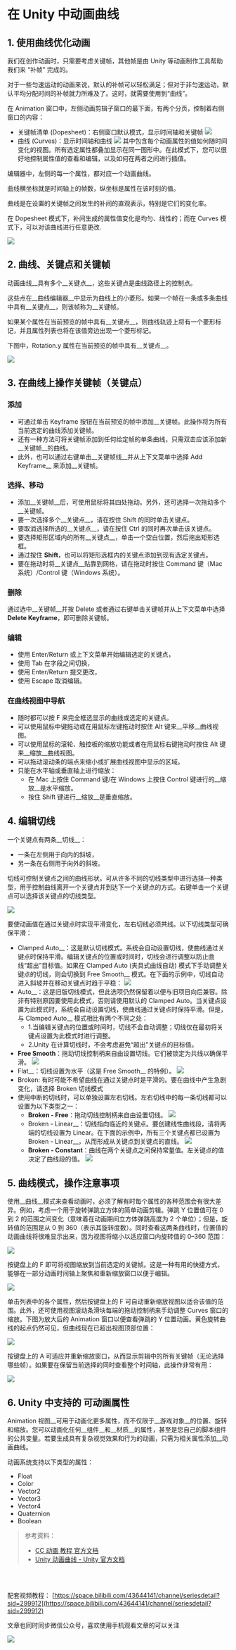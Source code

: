 # 在 Unity  中动画曲线

## 1. 使用曲线优化动画

我们在创作动画时，只需要考虑关键帧，其他帧是由 Unity 等动画制作工具帮助我们来 “补帧” 完成的。

对于一些匀速运动的动画来说，默认的补帧可以轻松满足；但对于非匀速运动，默认平均分配时间的补帧就力所难及了。这时，就需要使用到“曲线”。

在 Animation 窗口中，左侧动画剪辑子窗口的最下面，有两个分页，控制着右侧窗口的内容：

* 关键帧清单 (Dopesheet)：右侧窗口默认模式，显示时间轴和关键帧
  ![](../imgs/AnimationEditorDopeSheetView.png)
* 曲线 (Curves)：显示时间轴和曲线
  ![](../imgs/AnimationEditorCurvesViewMultipleSelected.png)
  其中包含每个动画属性的值如何随时间变化的视图。所有选定属性都叠加显示在同一图形中。在此模式下，您可以很好地控制属性值的查看和编辑，以及如何在两者之间进行插值。

编辑器中，左侧的每一个属性，都对应一个动画曲线。

曲线横坐标就是时间轴上的帧数，纵坐标是属性在该时刻的值。

曲线是在设置的关键帧之间发生的补间的直观表示，特别是它们的变化率。

在 Dopesheet 模式下，补间生成的属性值变化是均匀、线性的；而在 Curves 模式下，可以对该曲线进行任意更改.

![](../imgs/AnimationEditorBouncingCube.gif)


## 2. 曲线、关键点和关键帧

动画曲线__具有多个__关键点__，这些关键点是曲线路径上的控制点。

这些点在__曲线编辑器__中显示为曲线上的小菱形。如果一个帧在一条或多条曲线中具有__关键点__，则该帧称为__关键帧。

如果某个属性在当前预览的帧中具有__关键点__，则曲线轨迹上将有一个菱形标记，并且属性列表也将在该值旁边出现一个菱形标记。

下图中，Rotation.y 属性在当前预览的帧中具有__关键点__。

![](../imgs/AnimationWindowCurveKeyframe.png)

## 3. 在曲线上操作关键帧（关键点）

### 添加

* 可通过单击 Keyframe 按钮在当前预览的帧中添加__关键帧。此操作将为所有当前选定的曲线添加关键帧。
* 还有一种方法可将关键帧添加到任何给定帧的单条曲线，只需双击应该添加新__关键帧__的曲线。
* 此外，也可以通过右键单击__关键帧线__并从上下文菜单中选择 Add Keyframe__ 来添加__关键帧。

### 选择、移动

* 添加__关键帧__后，可使用鼠标将其四处拖动。另外，还可选择一次拖动多个__关键帧。
* 要一次选择多个__关键点__，请在按住 Shift 的同时单击关键点。
* 要取消选择所选的__关键点__，请在按住 Ctrl 的同时再次单击该关键点。
* 要选择矩形区域内的所有__关键点__，单击一个空白位置，然后拖出矩形选框。
* 通过按住 __Shift__，也可以将矩形选框内的关键点添加到现有选定关键点。
* 要在拖动时将__关键点__贴靠到网格，请在拖动时按住 Command 键（Mac 系统）/Control 键（Windows 系统）。
  
### 删除

通过选中__关键帧__并按 Delete 或者通过右键单击关键帧并从上下文菜单中选择 __Delete Keyframe__，即可删除关键帧。

### 编辑

* 使用 Enter/Return 或上下文菜单开始编辑选定的关键点，
* 使用 Tab 在字段之间切换，
* 使用 Enter/Return 提交更改，
* 使用 Escape 取消编辑。

### 在曲线视图中导航

* 随时都可以按 F 来完全框选显示的曲线或选定的关键点。
* 可以使用鼠标中键拖动或在用鼠标左键拖动时按住 Alt 键来__平移__曲线视图。
* 可以使用鼠标的滚轮、触控板的缩放功能或者在用鼠标右键拖动时按住 Alt 键来__缩放__曲线视图。
* 可以拖动滚动条的端点来缩小或扩展曲线视图中显示的区域。
* 只能在水平轴或垂直轴上进行缩放：
  * 在 Mac 上按住 Command 键/在 Windows 上按住 Control 键进行的__缩放__是水平缩放。
  * 按住 Shift 键进行__缩放__是垂直缩放。

## 4. 编辑切线

一个关键点有两条__切线__：
* 一条在左侧用于向内的斜坡，
* 另一条在右侧用于向外的斜坡。

切线可控制关键点之间的曲线形状。可从许多不同的切线类型中进行选择一种类型，用于控制曲线离开一个关键点并到达下一个关键点的方式。右键单击一个关键点可以选择该关键点的切线类型。

![](../imgs/AnimationCurveTangentMenu.png)

要使动画值在通过关键点时实现平滑变化，左右切线必须共线。以下切线类型可确保平滑：

* Clamped Auto__：这是默认切线模式。系统会自动设置切线，使曲线通过关键点时保持平滑。编辑关键点的位置或时间时，切线会进行调整以防止曲线“超出”目标值。如果在 Clamped Auto (夹具式曲线自动) 模式下手动调整关键点的切线，则会切换到 Free Smooth__ 模式。在下面的示例中，切线自动进入斜坡并在移动关键点时趋于平稳：
  ![](../imgs/AnimationClampedAutoTangents.gif)
* Auto__：这是旧版切线模式，但此选项仍然保留着以便与旧项目向后兼容。除非有特别原因要使用此模式，否则请使用默认的 Clamped Auto。当关键点设置为此模式时，系统会自动设置切线，使曲线通过关键点时保持平滑。但是，与 Clamped Auto__ 模式相比有两个不同之处： 
  * 1.当编辑关键点的位置或时间时，切线不会自动调整；切线仅在最初将关键点设置为此模式时进行调整。 
  * 2.Unity 在计算切线时，不会考虑避免“超出”关键点的目标值。
* __Free Smooth__：拖动切线控制柄来自由设置切线。它们被锁定为共线以确保平滑。
  ![](../imgs/AnimationFreeSmooth.png) 
* Flat__：切线设置为水平（这是 Free Smooth__ 的特例）。
  ![](../imgs/AnimationFlat.png)
* Broken: 有时可能不希望曲线在通过关键点时是平滑的。要在曲线中产生急剧变化，请选择 Broken 切线模式  
* 使用中断的切线时，可以单独设置左右切线。左右切线中的每一条切线都可以设置为以下类型之一：
  * __Broken - Free__：拖动切线控制柄来自由设置切线。
    ![](../imgs/AnimationBrokenFree.png)
  * Broken - Linear__：切线指向临近的关键点。要创建线性曲线段，请将两端的切线设置为 Linear。在下面的示例中，所有三个关键点都已设置为 Broken - Linear__，从而形成从关键点到关键点的直线。
    ![](../imgs/AnimationBrokenLinear.png)
  * __Broken - Constant__：曲线在两个关键点之间保持常量值。左关键点的值决定了曲线段的值。
    ![](../imgs/AnimationBrokenConstant.png)

## 5. 曲线模式，操作注意事项

使用__曲线__模式来查看动画时，必须了解有时每个属性的各种范围会有很大差异。例如，考虑一个用于旋转弹跳立方体的简单动画剪辑。弹跳 Y 位置值可在 0 到 2 的范围之间变化（意味着在动画期间立方体弹跳高度为 2 个单位）；但是，旋转值的范围是从 0 到 360（表示其旋转度数）。同时查看这两条曲线时，位置值的动画曲线将很难显示出来，因为视图将缩小以适应窗口内旋转值的 0–360 范围：

![](../imgs/AnimationEditorTwoCurvesBigRangeDifference.png)

按键盘上的 F 即可将视图缩放到当前选定的关键帧。这是一种有用的快捷方式，能够在一部分动画时间轴上聚焦和重新缩放窗口以便于编辑。

![](../imgs/AnimationEditorSelectedKeyframesFitView.png)

单击列表中的各个属性，然后按键盘上的 F 可自动重新缩放视图以适合该值的范围。此外，还可使用视图滚动条滑块每端的拖动控制柄来手动调整 Curves 窗口的缩放。下图为放大后的 Animation 窗口以便查看弹跳的 Y 位置动画。黄色旋转曲线的起点仍然可见，但曲线现在已超出视图顶部位置：

![](../imgs/AnimationEditorTwoCurvesZoomedIn.png)

按键盘上的 A 可适应并重新缩放窗口，从而显示剪辑中的所有关键帧（无论选择哪些帧）。如果要在保留当前选择的同时查看整个时间轴，此操作非常有用：

![](../imgs/AnimationEditorSelectedKeyframesAllView.png)

## 6. Unity 中支持的 可动画属性

Animation 视图__可用于动画化更多属性，而不仅限于__游戏对象__的位置、旋转和缩放。您可以动画化任何__组件__和__材质__的属性，甚至是您自己的脚本组件的公共变量。若要生成具有复杂视觉效果和行为的动画，只需为相关属性添加__动画曲线。

动画系统支持以下类型的属性：

* Float
* Color
* Vector2
* Vector3
* Vector4
* Quaternion
* Boolean

> 参考资料：
>
> * [CC 动画 教程 官方文档](https://learn.unity.com/tutorial/refine-your-animation)
> * [Unity 动画曲线 - Unity 官方文档](https://docs.unity3d.com/cn/2022.1/Manual/animeditor-AnimationCurves.html)

</br>
</hr>
</br>

配套视频教程：
[https://space.bilibili.com/43644141/channel/seriesdetail?sid=299912](https://space.bilibili.com/43644141/channel/seriesdetail?sid=299912)

文章也同时同步微信公众号，喜欢使用手机观看文章的可以关注

![](../imgs/微信公众号二维码.jpg)
